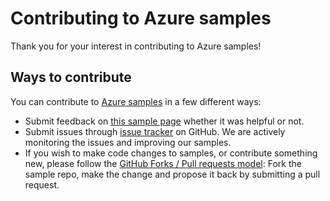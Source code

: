 # Contributing to Azure samples

Thank you for your interest in contributing to Azure samples!

## Ways to contribute

You can contribute to [Azure samples](https://github.com/Azure-Samples/network-dotnet-manage-internet-facing-load-balancers) in a few different ways:

- Submit feedback on [this sample page](https://azure.microsoft.com/documentation/samples/network-dotnet-manage-internet-facing-load-balancers/) whether it was helpful or not.  
- Submit issues through [issue tracker](https://github.com/Azure-Samples/network-dotnet-manage-internet-facing-load-balancers/issues) on GitHub. We are actively monitoring the issues and improving our samples.
- If you wish to make code changes to samples, or contribute something new, please follow the [GitHub Forks / Pull requests model](https://help.github.com/articles/fork-a-repo/): Fork the sample repo, make the change and propose it back by submitting a pull request.